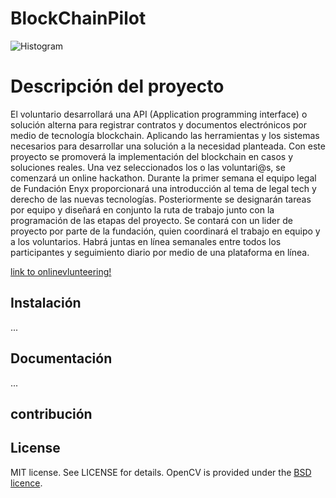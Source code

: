 # BlockChainPilot #


![Histogram](https://www.onlinevolunteering.org/sites/default/files/unv-logo-es_0.png)


# Descripción del proyecto #

El voluntario desarrollará una API (Application programming interface) o solución alterna para registrar contratos y documentos electrónicos por medio de tecnología blockchain. Aplicando las herramientas y los sistemas necesarios para desarrollar una solución a la necesidad planteada. Con este proyecto se promoverá la implementación del blockchain en casos y soluciones reales. Una vez seleccionados los o las voluntari@s, se comenzará un online hackathon. Durante la primer semana el equipo legal de Fundación Enyx proporcionará una introducción al tema de legal tech y derecho de las nuevas tecnologías. Posteriormente se designarán tareas por equipo y diseñará en conjunto la ruta de trabajo junto con la programación de las etapas del proyecto. Se contará con un lider de proyecto por parte de la fundación, quien coordinará el trabajo en equipo y a los voluntarios. Habrá juntas en línea semanales entre todos los participantes y seguimiento diario por medio de una plataforma en línea. 



[link to onlinevlunteering!](https://www.onlinevolunteering.org/es/fundaci%C3%B3n-enyx-ac/apoyar-en-el-desarrollo-de-una-api-para-registrar-documentos-electr%C3%B3nicos-en)
## Instalación ##
...

## Documentación ##
...



## contribución ##

## License ##
MIT license. See LICENSE for details. OpenCV is provided under the [BSD licence](http://opencv.org/license.html).
